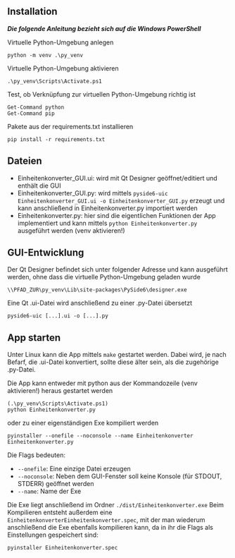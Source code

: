 ## Installation
***Die folgende Anleitung bezieht sich auf die Windows PowerShell***

Virtuelle Python-Umgebung anlegen
```
python -m venv .\py_venv
```

Virtuelle Python-Umgebung aktivieren
```
.\py_venv\Scripts\Activate.ps1
```

Test, ob Verknüpfung zur virtuellen Python-Umgebung richtig ist
```
Get-Command python
Get-Command pip
```

Pakete aus der requirements.txt installieren
```
pip install -r requirements.txt
```


## Dateien
- Einheitenkonverter_GUI.ui:  wird mit Qt Designer geöffnet/editiert und enthält die GUI
- Einheitenkonverter_GUI.py:  wird mittels `pyside6-uic Einheitenkonverter_GUI.ui -o Einheitenkonverter_GUI.py` erzeugt und kann anschließend in Einheitenkonverter.py importiert werden
- Einheitenkonverter.py: hier sind die eigentlichen Funktionen der App implementiert und kann mittels `python Einheitenkonverter.py` ausgeführt werden (venv aktivieren!)


## GUI-Entwicklung
Der Qt Designer befindet sich unter folgender Adresse und kann ausgeführt werden, ohne dass die virtuelle Python-Umgebung geladen wurde
```
\\PFAD_ZUR\py_venv\Lib\site-packages\PySide6\designer.exe
```

Eine Qt .ui-Datei wird anschließend zu einer .py-Datei übersetzt
```
pyside6-uic [...].ui -o [...].py
```


## App starten
Unter Linux kann die App mittels `make` gestartet werden. Dabei wird, je nach Befarf, die .ui-Datei konvertiert,
sollte diese älter sein, als die zugehörige .py-Datei.

Die App kann entweder mit python aus der Kommandozeile (venv aktivieren!) heraus gestartet werden
```
(.\py_venv\Scripts\Activate.ps1)
python Einheitenkonverter.py
```

oder zu einer eigenständigen Exe kompiliert werden
```
pyinstaller --onefile --noconsole --name Einheitenkonverter Einheitenkonverter.py
```

Die Flags bedeuten:
- `--onefile`: Eine einzige Datei erzeugen
- `--noconsole`: Neben dem GUI-Fenster soll keine Konsole (für STDOUT, STDERR) geöffnet werden
- `--name`: Name der Exe

Die Exe liegt anschließend im Ordner `./dist/Einheitenkonverter.exe`
Beim Kompilieren entsteht außerdem eine `EinheitenkonverterEinheitenkonverter.spec`, mit der man wiederum anschließend die Exe ebenfalls kompilieren kann,
da in ihr die Flags als Einstellungen gespeichert sind:
```
pyinstaller Einheitenkonverter.spec
```
